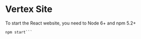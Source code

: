 # Vertex Site

To start the React website, you need to Node 6+ and npm 5.2+
```cd react-website
npm start```

